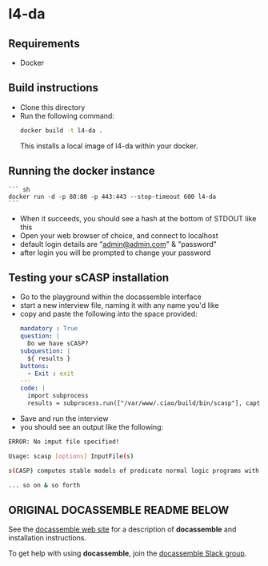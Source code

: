 # l4-da

## Requirements
- Docker

## Build instructions
- Clone this directory
- Run the following command:
   ``` bash
   docker build -t l4-da .  
    ``` 
   This installs a local image of l4-da within your docker.
   
## Running the docker instance
    ``` sh
    docker run -d -p 80:80 -p 443:443 --stop-timeout 600 l4-da 
    ```
- When it succeeds, you should see a hash at the bottom of STDOUT like this
- Open your web browser of choice, and connect to localhost
- default login details are "admin@admin.com" & "password"
- after login you will be prompted to change your password

## Testing your sCASP installation
- Go to the playground within the docassemble interface
- start a new interview file, naming it with any name you'd like
- copy and paste the following into the space provided:
  ```yaml
  mandatory : True
  question: |
    Do we have sCASP?
  subquestion: |
    ${ results }
  buttons:
    - Exit : exit
  ---
  code: |
    import subprocess
    results = subprocess.run(["/var/www/.ciao/build/bin/scasp"], capture_output=True).stdout.decode('utf-8')
  ```
- Save and run the interview
- you should see an output like the following:

``` sh
ERROR: No imput file specified!

Usage: scasp [options] InputFile(s)

s(CASP) computes stable models of predicate normal logic programs with contraints using a top-down evaluation algorihtm. Command-line switches are case-sensitive!

... so on & so forth
```



## ORIGINAL DOCASSEMBLE README BELOW

See the [docassemble web site] for a description of **docassemble**
and installation instructions.

To get help with using **docassemble**, join the [docassemble Slack
group].

[docassemble web site]: https://docassemble.org
[docassemble Slack group]: https://docassemble.org/docs/support.html

